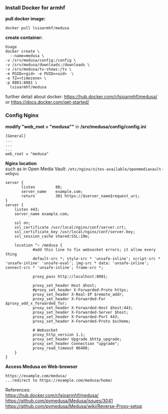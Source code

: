 ### Install Docker for armhf

**pull docker image:**

`docker pull lsioarmhf/medusa`

**create container:**

```
Usage
docker create \
  --name=medusa \
-v /srv/medusa/config:/config \
-v /srv/medusa/downloads:/downloads \
-v /srv/medusa/tv-shows:/tv \
-e PGID=<gid> -e PUID=<uid>  \
-e TZ=<timezone> \
-p 8081:8081 \
  lsioarmhf/medusa
```

further detail about docker: https://hub.docker.com/r/lsioarmhf/medusa/<BR>
or https://docs.docker.com/get-started/

### Config Nginx

**modify "web_root = "medusa""** in **/srv/medusa/config/config.ini**

```
[General]
...
...
...
web_root = "medusa"
```

**Nginx location**<BR> 
such as in Open Media Vault: `/etc/nginx/sites-available/openmediavault-webgui`
```
server {
       listen         80;
       server_name    example.com;
       return         301 https://$server_name$request_uri;
}
server {
    listen 443;
    server_name example.com;

    ssl on;
    ssl_certificate /usr/local/nginx/conf/server.crt;
    ssl_certificate_key /usr/local/nginx/conf/server.key;
    ssl_session_cache shared:SSL:10m;
    
    location ^~ /medusa {
            #add this line to fix websocket errors; it allow every thing
            default-src *; style-src * 'unsafe-inline'; script-src * 'unsafe-inline' 'unsafe-eval'; img-src * data: 'unsafe-inline'; connect-src * 'unsafe-inline'; frame-src *;

            proxy_pass http://localhost:8081;

            proxy_set_header Host $host;
            #proxy_set_header X-Forwarded-Proto https;
            proxy_set_header X-Real-IP $remote_addr;
            proxy_set_header X-Forwarded-For $proxy_add_x_forwarded_for;
            proxy_set_header X-Forwarded-Host $host:443;
            proxy_set_header X-Forwarded-Server $host;
            proxy_set_header X-Forwarded-Port 443;
            proxy_set_header X-Forwarded-Proto $scheme;

            # Websocket
            proxy_http_version 1.1;
            proxy_set_header Upgrade $http_upgrade;
            proxy_set_header Connection "upgrade";
            proxy_read_timeout 86400;
    }
}
```

**Access Medusa on Web-browser**
```
https://example.com/medusa/
...redirect to https://example.com/medusa/home/
```

References:<BR>
https://hub.docker.com/r/lsioarmhf/medusa/<BR>
https://github.com/pymedusa/Medusa/issues/3041<BR>
https://github.com/pymedusa/Medusa/wiki/Reverse-Proxy-setup
